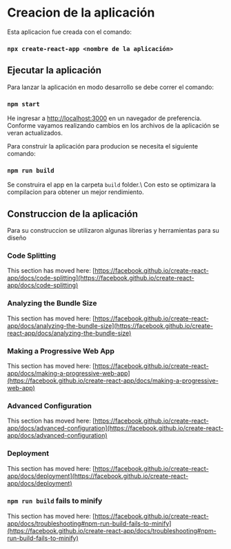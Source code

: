 # Creacion de la aplicación

Esta aplicacion fue creada con el comando:

### `npx create-react-app <nombre de la aplicación>`

## Ejecutar la aplicación

Para lanzar la aplicación en modo desarrollo se debe correr el comando:

### `npm start`

He ingresar a [http://localhost:3000](http://localhost:3000) en un navegador de preferencia. Conforme vayamos realizando cambios en los archivos de la aplicación se veran actualizados.

Para construir la aplicación para producion se necesita el siguiente comando:

### `npm run build`

Se construira el app en la carpeta `build` folder.\ Con esto se optimizara la compilacion para obtener un mejor rendimiento.

## Construccion de la aplicación

Para su construccion se utilizaron algunas librerias y herramientas para su diseño

### Code Splitting

This section has moved here: [https://facebook.github.io/create-react-app/docs/code-splitting](https://facebook.github.io/create-react-app/docs/code-splitting)

### Analyzing the Bundle Size

This section has moved here: [https://facebook.github.io/create-react-app/docs/analyzing-the-bundle-size](https://facebook.github.io/create-react-app/docs/analyzing-the-bundle-size)

### Making a Progressive Web App

This section has moved here: [https://facebook.github.io/create-react-app/docs/making-a-progressive-web-app](https://facebook.github.io/create-react-app/docs/making-a-progressive-web-app)

### Advanced Configuration

This section has moved here: [https://facebook.github.io/create-react-app/docs/advanced-configuration](https://facebook.github.io/create-react-app/docs/advanced-configuration)

### Deployment

This section has moved here: [https://facebook.github.io/create-react-app/docs/deployment](https://facebook.github.io/create-react-app/docs/deployment)

### `npm run build` fails to minify

This section has moved here: [https://facebook.github.io/create-react-app/docs/troubleshooting#npm-run-build-fails-to-minify](https://facebook.github.io/create-react-app/docs/troubleshooting#npm-run-build-fails-to-minify)
